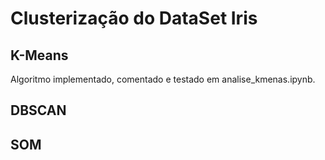 # Clusterização do DataSet Iris 

## K-Means

Algoritmo implementado, comentado e testado em analise_kmenas.ipynb.
## DBSCAN

## SOM 

